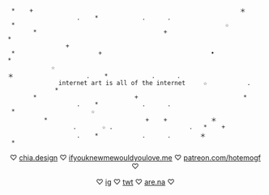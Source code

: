```                             *                           +
 *    +                                                         ＊
                   .    *            .      .
 *                                                          ☆
       *                                   +                             * 
                +
 *                       +                              •                   *
            ☆
＊                    .    *            .      .
              internet art is all of the internet     ☆           . 
             *        
       *                           +                             *  
                   .    *            .      .
 *                     ☆
          *                           +    +            ＊
                  .       ☆ .                     .   *    +
                   .    *            .      .        ＊ 
 * 
```

<p align="center">
♡ <a href="https://chia.design" target="_blank">chia.design</a> 
♡ <a href="https://ifyouknewmewouldyoulove.me" target="_blank">ifyouknewmewouldyoulove.me</a> 
♡ <a href="https://patreon.com/hotemogf" target="_blank">patreon.com/hotemogf</a> 
  ♡ </center><br>
<p align="center">
♡ <a href="https://instagram.com/hotemogf" target="_blank">ig</a> 
♡ <a href="https://twitter.com/hotemogf" target="_blank">twt</a> 
♡ <a href="https://are.na/chia" target="_blank">are.na</a> 
  ♡ </center>
